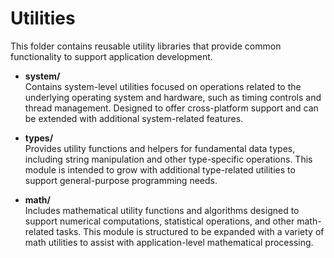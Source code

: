 # Utilities

This folder contains reusable utility libraries that provide common functionality to support application development.

- **system/**  
  Contains system-level utilities focused on operations related to the underlying operating system and hardware, such as timing controls and thread management. Designed to offer cross-platform support and can be extended with additional system-related features.

- **types/**  
  Provides utility functions and helpers for fundamental data types, including string manipulation and other type-specific operations. This module is intended to grow with additional type-related utilities to support general-purpose programming needs.

- **math/**  
  Includes mathematical utility functions and algorithms designed to support numerical computations, statistical operations, and other math-related tasks. This module is structured to be expanded with a variety of math utilities to assist with application-level mathematical processing.
